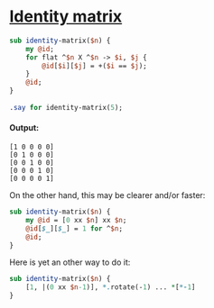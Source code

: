 [1]: http://rosettacode.org/wiki/Identity_matrix

# [Identity matrix][1]

```perl
sub identity-matrix($n) {
    my @id;
    for flat ^$n X ^$n -> $i, $j {
        @id[$i][$j] = +($i == $j);
    }
    @id;
}
 
.say for identity-matrix(5);
```

#### Output:
```
[1 0 0 0 0]
[0 1 0 0 0]
[0 0 1 0 0]
[0 0 0 1 0]
[0 0 0 0 1]
```


On the other hand, this may be clearer and/or faster:

```perl
sub identity-matrix($n) {
    my @id = [0 xx $n] xx $n;
    @id[$_][$_] = 1 for ^$n;
    @id;
}
```


Here is yet an other way to do it:

```perl
sub identity-matrix($n) {
    [1, |(0 xx $n-1)], *.rotate(-1) ... *[*-1]
}
```